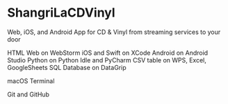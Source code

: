 # ShangriLaCDVinyl
Web, iOS, and Android App for CD &amp; Vinyl from streaming services to your door

HTML Web on WebStorm
iOS and Swift on XCode
Android on Android Studio
Python on Python Idle and PyCharm
CSV table on WPS, Excel, GoogleSheets
SQL Database on DataGrip

macOS Terminal

Git and GitHub
